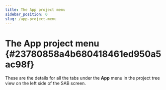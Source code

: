 ```yaml
---
title: The App project menu
sidebar_position: 0
slug: /app-project-menu
---
```


# The App project menu {#23780858a4b680418461ed950a5ac98f}

These are the details for all the tabs under the **App** menu in the project tree view on the left side of the SAB screen.


